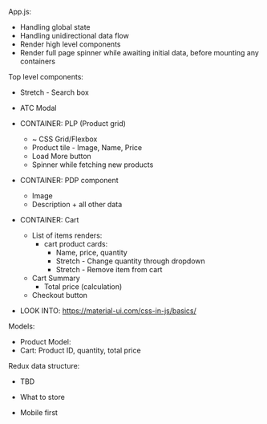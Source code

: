
App.js:
- Handling global state
- Handling unidirectional data flow
- Render high level components
- Render full page spinner while awaiting initial data, before mounting any containers

Top level components:
- Stretch - Search box
- ATC Modal

- CONTAINER: PLP (Product grid)
  - ~ CSS Grid/Flexbox
  - Product tile - Image, Name, Price
  - Load More button
  - Spinner while fetching new products
- CONTAINER: PDP component
  - Image
  - Description + all other data
- CONTAINER: Cart
  - List of items renders:
    - cart product cards: 
      - Name, price, quantity
      - Stretch - Change quantity through dropdown
      - Stretch - Remove item from cart
  - Cart Summary
    - Total price (calculation)
  - Checkout button

- LOOK INTO: https://material-ui.com/css-in-js/basics/

Models:
- Product Model:
- Cart: Product ID, quantity, total price

Redux data structure:
- TBD
- What to store

- Mobile first
